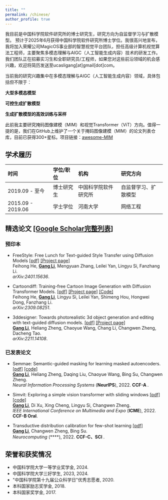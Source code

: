```yaml
---
title: ""
permalink: /chinese/
author_profile: true
---
```


我目前是中国科学院软件研究所的博士研究生，研究方向为自监督学习与扩散模型。
预计于2025年6月获得中国科学院软件研究所博士学位。我很高兴地宣布，我将加入荣耀公司MagicOS事业部的智慧视觉平台团队，担任高级计算机视觉算法工程师，主要聚焦多模态理解与AIGC（人工智能生成内容）技术的研发工作。我们团队正在招募实习生和全职研究员/工程师，如果您对这些前沿领域的机会感兴趣，欢迎将简历发送至ucasligang[at]gmail[dot]com。

当前我的研究兴趣集中在多模态理解与AIGC（人工智能生成内容）领域，具体包括但不限于：

**大型多模态模型**

**可控生成扩散模型**

**生成扩散模型的高效训练与采样**

此前我主要研究掩码图像建模（MIM）和视觉Transformer（ViT）方向。值得一提的是，我们在GitHub上维护了一个关于掩码图像建模（MIM）的论文列表仓库，目前已获得300+星标。项目链接：[awesome-MIM](https://github.com/ucasligang/awesome-MIM)

## 学术履历

| 时间               | 学位/职位                                                  | 机构                                   | 研究方向                                    |
|:-------------------| :---------------------------------------------------------- | :------------------------------------- | :------------------------------------------ |
| 2019.09 - 至今    | 博士研究生                                                 | 中国科学院软件研究所         | 自监督学习、扩散模型          |
| 2015.09 - 2019.06 | 学士学位                                                   | 河南大学                           | 网络工程                      |

## 精选论文 [[Google Scholar完整列表]](https://scholar.google.com/citations?user=StWrqHIAAAAJ&hl=zh-CN)
### 预印本
* FreeStyle: Free Lunch for Text-guided Style Transfer using Diffusion Models
[[pdf]](https://arxiv.org/pdf/2401.15636.pdf) [[Project page]](https://freestylefreelunch.github.io/) <br>
Feihong He, <u><b>Gang Li</b></u>, Mengyuan Zhang, Leilei Yan, Lingyu Si, Fanzhang Li.  <br>
<i> arXiv:2401.15636</i>.

* Cartoondiff: Training-free Cartoon Image Generation with Diffusion Transformer Models.
[[pdf]](https://arxiv.org/pdf/2309.08251.pdf) [[Project page]](https://cartoondiff.github.io/) [[Code]](https://github.com/CartoonDiff/CartoonDiff) <br>
Feihong He, <u><b>Gang Li</b></u>, Lingyu Si, Leilei Yan, Shimeng Hou, Hongwei Dong, Fanzhang Li.  <br>
<i> arXiv:2309.08251</i>.

* 3ddesigner: Towards photorealistic 3d object generation and editing with text-guided diffusion models.
[[pdf]](https://arxiv.org/pdf/2211.14108) [[Project page]](https://3ddesigner-diffusion.github.io/) <br> 
<u><b>Gang Li</b></u>, Heliang Zheng, Chaoyue Wang, Chang Li, Changwen Zheng, Dacheng Tao.  <br>
<i> arXiv:2211.14108</i>.

### 已发表论文

* Semmae: Semantic-guided masking for learning masked autoencoders.
[[pdf]](https://proceedings.neurips.cc/paper_files/paper/2022/file/5c186016d0844767209dc36e9e61441b-Paper-Conference.pdf)
[[code]](https://github.com/ucasligang/SemMAE) <br>
<u><b>Gang Li</b></u>, Heliang Zheng, Daqing Liu, Chaoyue Wang, Bing Su, Changwen Zheng. <br>
<i>Neural Information Processing Systems</i> (**NeurIPS**), 2022. <b>CCF-A </b>.

* Simvit: Exploring a simple vision transformer with sliding windows
[[pdf]](https://arxiv.org/pdf/2112.13085.pdf) [[code]](https://github.com/ucasligang/SimViT) <br>
<u><b>Gang Li</b></u>, Di Xu, Xing Cheng, Lingyu Si, Changwen Zheng. <br>
<i>IEEE International Conference on Multimedia and Expo</i> (**ICME**), 2022. <b>CCF-B Oral</b>.

* Transductive distribution calibration for few-shot learning
[[pdf]](https://www.sciencedirect.com/science/article/abs/pii/S0925231222006634) <br>
<u><b>Gang Li</b></u>, Changwen Zheng, Bing Su. <br>
<i>Neurocomputing</i> (****), 2022. <b>CCF-C、SCI </b>.



## 荣誉和获奖情况

* 中国科学院大学一等学业奖学金, 2024.
* 中国科学院大学三好学生, 2023, 2024.
* "中国科学院第十九届公众科学日"优秀志愿者, 2020.
* 本科国家励志奖学金, 2018.
* 本科国家奖学金, 2017.
